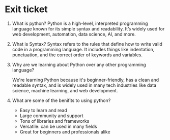 # Exit ticket

1. What is python?
   Python is a high-level, interpreted programming language known for its simple syntax and readability. It’s widely used for web development, automation, data science, AI, and more.

2.  What is Syntax? 
   Syntax refers to the rules that define how to write valid code in a programming language. It includes things like indentation, punctuation, and the correct order of keywords and variables.

3. Why are we learning about Python over any other programming language?

   We're learning Python because it's beginner-friendly, has a clean and readable syntax, and is widely used in many tech industries like data science, machine learning, and web development.

4. What are some of the benifits to using python? 
   - Easy to learn and read  
   - Large community and support  
   - Tons of libraries and frameworks  
   - Versatile: can be used in many fields  
   - Great for beginners and professionals alike
